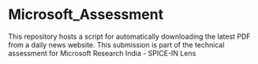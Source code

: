 # Microsoft_Assessment
This repository hosts a script for automatically downloading the latest PDF from a daily news website. This submission is part of the technical assessment for Microsoft Research India - SPICE-IN Lens
